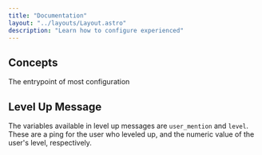 ```yaml
---
title: "Documentation"
layout: "../layouts/Layout.astro"
description: "Learn how to configure experienced"
---
```


## Concepts

The entrypoint of most configuration

## Level Up Message

The variables available in level up messages are `user_mention` and `level`. These are a ping for the user who leveled up, and the numeric value of the user's level, respectively.